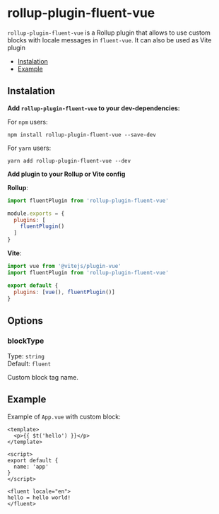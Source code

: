 rollup-plugin-fluent-vue
=================

`rollup-plugin-fluent-vue` is a Rollup plugin that allows to use custom blocks with locale messages in `fluent-vue`. It can also be used as Vite plugin

- [Instalation](#instalation)
- [Example](#example)

## Instalation

**Add `rollup-plugin-fluent-vue` to your dev-dependencies:**

For `npm` users:
```
npm install rollup-plugin-fluent-vue --save-dev
```

For `yarn` users:
```
yarn add rollup-plugin-fluent-vue --dev
```

**Add plugin to your Rollup or Vite config**

**Rollup**:

```js
import fluentPlugin from 'rollup-plugin-fluent-vue'

module.exports = {
  plugins: [
    fluentPlugin()
  ]
}
```

**Vite**:

```js
import vue from '@vitejs/plugin-vue'
import fluentPlugin from 'rollup-plugin-fluent-vue'

export default {
  plugins: [vue(), fluentPlugin()]
}
```

## Options

### blockType

Type: `string`<br>
Default: `fluent`

Custom block tag name.

## Example

Example of `App.vue` with custom block:

```vue
<template>
  <p>{{ $t('hello') }}</p>
</template>

<script>
export default {
  name: 'app'
}
</script>

<fluent locale="en">
hello = hello world!
</fluent>
```
